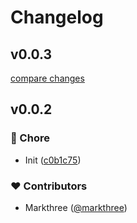 # Changelog


## v0.0.3

[compare changes](https://github.com/markthree/nuxt-fix-ofetch/compare/v0.0.2...v0.0.3)

## v0.0.2


### 🏡 Chore

- Init ([c0b1c75](https://github.com/markthree/nuxt-fix-ofetch/commit/c0b1c75))

### ❤️ Contributors

- Markthree ([@markthree](http://github.com/markthree))

